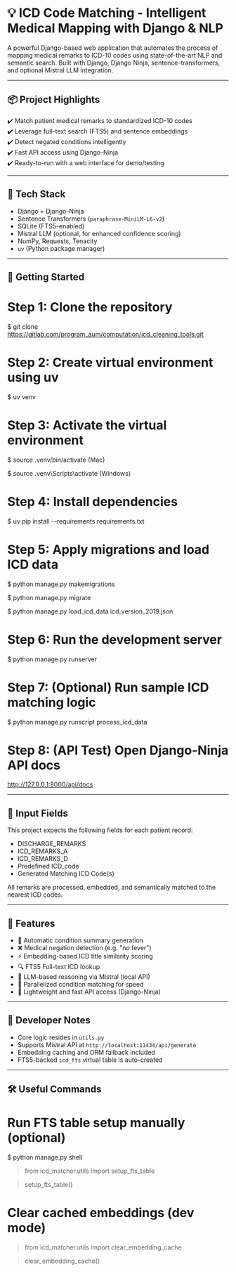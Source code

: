 # 💡 ICD Code Matching - Intelligent Medical Mapping with Django & NLP 

A powerful Django-based web application that automates the process of mapping medical remarks to ICD-10 codes using state-of-the-art NLP and semantic search. Built with Django, Django Ninja, sentence-transformers, and optional Mistral LLM integration.

--- 

## 📦 Project Highlights

✔️ Match patient medical remarks to standardized ICD-10 codes  
✔️ Leverage full-text search (FTS5) and sentence embeddings  
✔️ Detect negated conditions intelligently  
✔️ Fast API access using Django-Ninja  
✔️ Ready-to-run with a web interface for demo/testing  

---

## 🧱 Tech Stack

- Django + Django-Ninja
- Sentence Transformers (`paraphrase-MiniLM-L6-v2`)
- SQLite (FTS5-enabled)
- Mistral LLM (optional, for enhanced confidence scoring)
- NumPy, Requests, Tenacity
- `uv` (Python package manager)

---

## 🚀 Getting Started

# Step 1: Clone the repository
$ git clone https://gitlab.com/program_aum/computation/icd_cleaning_tools.git

# Step 2: Create virtual environment using uv
$ uv venv

# Step 3: Activate the virtual environment
$ source .venv/bin/activate   (Mac)

$ source .venv\Scripts\activate  (Windows)

# Step 4: Install dependencies
$ uv pip install --requirements requirements.txt

# Step 5: Apply migrations and load ICD data
$ python manage.py makemigrations

$ python manage.py migrate

$ python manage.py load_icd_data icd_version_2019.json

# Step 6: Run the development server
$ python manage.py runserver

# Step 7: (Optional) Run sample ICD matching logic
$ python manage.py runscript process_icd_data 

# Step 8: (API Test) Open Django-Ninja API docs
http://127.0.0.1:8000/api/docs

---
## 📂 Input Fields

This project expects the following fields for each patient record:

- DISCHARGE_REMARKS
- ICD_REMARKS_A
- ICD_REMARKS_D
- Predefined ICD_code
- Generated Matching ICD Code(s)

All remarks are processed, embedded, and semantically matched to the nearest ICD codes.

---

## 🧠 Features

- 📝 Automatic condition summary generation
- ❌ Medical negation detection (e.g. "no fever")
- ⚡ Embedding-based ICD title similarity scoring
- 🔍 FTS5 Full-text ICD lookup
- 🧪 LLM-based reasoning via Mistral (local API)
- 🧬 Parallelized condition matching for speed
- 📡 Lightweight and fast API access (Django-Ninja)

---

## 🔧 Developer Notes

- Core logic resides in `utils.py`
- Supports Mistral API at `http://localhost:11434/api/generate`
- Embedding caching and ORM fallback included
- FTS5-backed `icd_fts` virtual table is auto-created

---

## 🛠️ Useful Commands

# Run FTS table setup manually (optional)
$ python manage.py shell
> from icd_matcher.utils import setup_fts_table

> setup_fts_table()

# Clear cached embeddings (dev mode)
> from icd_matcher.utils import clear_embedding_cache

> clear_embedding_cache()
